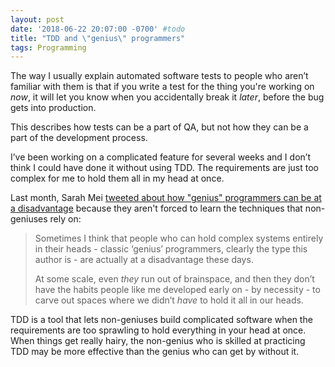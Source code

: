 ```yaml
---
layout: post
date: '2018-06-22 20:07:00 -0700' #todo
title: "TDD and \"genius\" programmers"
tags: Programming
---
```

The way I usually explain automated software tests to people who aren’t familiar with them is that if you write a test for the thing you're working on *now*, it will let you know when you accidentally break it *later*, before the bug gets into production.

This describes how tests can be a part of QA, but not how they can be a part of the development process.

I’ve been working on a complicated feature for several weeks and I don’t think I could have done it without using TDD. The requirements are just too complex for me to hold them all in my head at once.

Last month, Sarah Mei [tweeted about how "genius" programmers can be at a disadvantage](https://twitter.com/sarahmei/status/999901279559139328) because they aren't forced to learn the techniques that non-geniuses rely on:

>Sometimes I think that people who can hold complex systems entirely in their heads - classic ‘genius’ programmers, clearly the type this author is - are actually at a disadvantage these days.
>
>At some scale, even _they_ run out of brainspace, and then they don’t have the habits people like me developed early on - by necessity - to carve out spaces where we didn’t _have_ to hold it all in our heads.

TDD is a tool that lets non-geniuses build complicated software when the requirements are too sprawling to hold everything in your head at once. When things get really hairy, the non-genius who is skilled at practicing TDD may be more effective than the genius who can get by without it.
